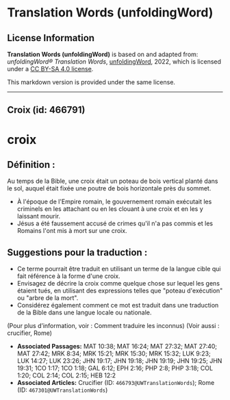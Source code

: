 # Translation Words (unfoldingWord)

## License Information

**Translation Words (unfoldingWord)** is based on and adapted from: _unfoldingWord® Translation Words_, [unfoldingWord](https://unfoldingword.org/utw), 2022, which is licensed under a [CC BY-SA 4.0 license](https://creativecommons.org/licenses/by-sa/4.0/legalcode.en).

This markdown version is provided under the same license.



--------------------------------

## Croix (id: 466791)

croix
=====

Définition :
------------

Au temps de la Bible, une croix était un poteau de bois vertical planté dans le sol, auquel était fixée une poutre de bois horizontale près du sommet.

* À l'époque de l'Empire romain, le gouvernement romain exécutait les criminels en les attachant ou en les clouant à une croix et en les y laissant mourir.
* Jésus a été faussement accusé de crimes qu'il n'a pas commis et les Romains l'ont mis à mort sur une croix.

Suggestions pour la traduction :
--------------------------------

* Ce terme pourrait être traduit en utilisant un terme de la langue cible qui fait référence à la forme d'une croix.
* Envisagez de décrire la croix comme quelque chose sur lequel les gens étaient tués, en utilisant des expressions telles que "poteau d'exécution" ou "arbre de la mort".
* Considérez également comment ce mot est traduit dans une traduction de la Bible dans une langue locale ou nationale.

(Pour plus d’information, voir : Comment traduire les inconnus) (Voir aussi : crucifier, Rome)

* **Associated Passages:** MAT 10:38; MAT 16:24; MAT 27:32; MAT 27:40; MAT 27:42; MRK 8:34; MRK 15:21; MRK 15:30; MRK 15:32; LUK 9:23; LUK 14:27; LUK 23:26; JHN 19:17; JHN 19:18; JHN 19:19; JHN 19:25; JHN 19:31; 1CO 1:17; 1CO 1:18; GAL 6:12; EPH 2:16; PHP 2:8; PHP 3:18; COL 1:20; COL 2:14; COL 2:15; HEB 12:2
* **Associated Articles:** Crucifier (ID: `466793@UWTranslationWords`); Rome (ID: `467301@UWTranslationWords`)

